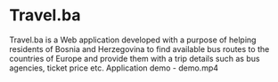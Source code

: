 # Travel.ba

Travel.ba is a Web application developed with a purpose of helping residents of Bosnia and Herzegovina to find available bus routes to the countries of Europe and provide them with a trip details such as bus agencies, ticket price etc.
Application demo - demo.mp4

